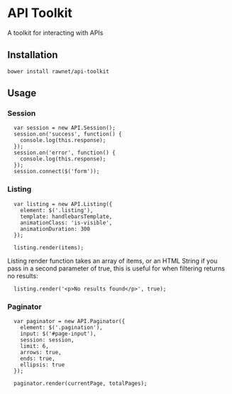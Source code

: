 # API Toolkit
A toolkit for interacting with APIs

## Installation
`bower install rawnet/api-toolkit`

## Usage

### Session
```
  var session = new API.Session();
  session.on('success', function() {
    console.log(this.response);
  });
  session.on('error', function() {
    console.log(this.response);
  });
  session.connect($('form'));
```

### Listing
```
  var listing = new API.Listing({
    element: $('.listing'),
    template: handlebarsTemplate,
    animationClass: 'is-visible',
    animationDuration: 300
  });

  listing.render(items);
```
Listing render function takes an array of items, or an HTML String if you pass in a second parameter of true, this is useful for when filtering returns no results:
```
  listing.render('<p>No results found</p>', true);
```


### Paginator
```
  var paginator = new API.Paginator({
    element: $('.pagination'),
    input: $('#page-input'),
    session: session,
    limit: 6,
    arrows: true,
    ends: true,
    ellipsis: true
  });

  paginator.render(currentPage, totalPages);
```
